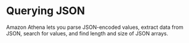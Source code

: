 # Querying JSON<a name="querying-JSON"></a>

Amazon Athena lets you parse JSON\-encoded values, extract data from JSON, search for values, and find length and size of JSON arrays\.

